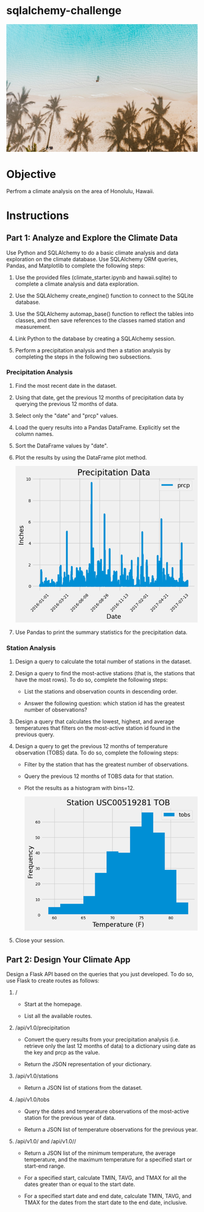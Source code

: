 # sqlalchemy-challenge

![readme](https://github.com/kgregart/sqlalchemy-challenge/blob/main/Images/readme.jpg)

# Objective

Perfrom a climate analysis on the area of Honolulu, Hawaii. 


# Instructions

## Part 1: Analyze and Explore the Climate Data

Use Python and SQLAlchemy to do a basic climate analysis and data exploration on the climate database. Use SQLAlchemy ORM queries, Pandas, and Matplotlib to complete the following steps:

1. Use the provided files (climate_starter.ipynb and hawaii.sqlite) to complete a climate analysis and data exploration.

2. Use the SQLAlchemy create_engine() function to connect to the SQLite database.

3. Use the SQLAlchemy automap_base() function to reflect the tables into classes, and then save references to the classes named station and measurement.

4. Link Python to the database by creating a SQLAlchemy session.

5. Perform a precipitation analysis and then a station analysis by completing the steps in the following two subsections.

### Precipitation Analysis

1. Find the most recent date in the dataset.

2. Using that date, get the previous 12 months of precipitation data by querying the previous 12 months of data.

3. Select only the "date" and "prcp" values.

4. Load the query results into a Pandas DataFrame. Explicitly set the column names.

5. Sort the DataFrame values by "date".

6. Plot the results by using the DataFrame plot method.

   ![Precipitation](https://github.com/kgregart/sqlalchemy-challenge/blob/main/Images/Precipitation.png)

8. Use Pandas to print the summary statistics for the precipitation data.

### Station Analysis

1. Design a query to calculate the total number of stations in the dataset.

2. Design a query to find the most-active stations (that is, the stations that have the most rows). To do so, complete the following steps:

    - List the stations and observation counts in descending order.

    - Answer the following question: which station id has the greatest number of observations?

3. Design a query that calculates the lowest, highest, and average temperatures that filters on the most-active station id found in the previous query.

4. Design a query to get the previous 12 months of temperature observation (TOBS) data. To do so, complete the following steps:

    - Filter by the station that has the greatest number of observations.

    - Query the previous 12 months of TOBS data for that station.

    - Plot the results as a histogram with bins=12.

      ![Station](https://github.com/kgregart/sqlalchemy-challenge/blob/main/Images/Station.png)

5. Close your session.

## Part 2: Design Your Climate App

Design a Flask API based on the queries that you just developed. To do so, use Flask to create routes as follows:

1. /

    - Start at the homepage.

    - List all the available routes.

2. /api/v1.0/precipitation

    - Convert the query results from your precipitation analysis (i.e. retrieve only the last 12 months of data) to        a dictionary using date as the key and prcp as the value.

    - Return the JSON representation of your dictionary.

3. /api/v1.0/stations

    - Return a JSON list of stations from the dataset.

4. /api/v1.0/tobs

    - Query the dates and temperature observations of the most-active station for the previous year of data.

    - Return a JSON list of temperature observations for the previous year.

5. /api/v1.0/<start> and /api/v1.0/<start>/<end>

    - Return a JSON list of the minimum temperature, the average temperature, and the maximum temperature for a            specified start or start-end range.

    - For a specified start, calculate TMIN, TAVG, and TMAX for all the dates greater than or equal to the start           date.

    - For a specified start date and end date, calculate TMIN, TAVG, and TMAX for the dates from the start date to         the end date, inclusive.
